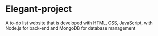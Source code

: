# Elegant-project
A to-do list website that is developed with HTML, CSS, JavaScript, with Node.js for back-end and MongoDB for database management
